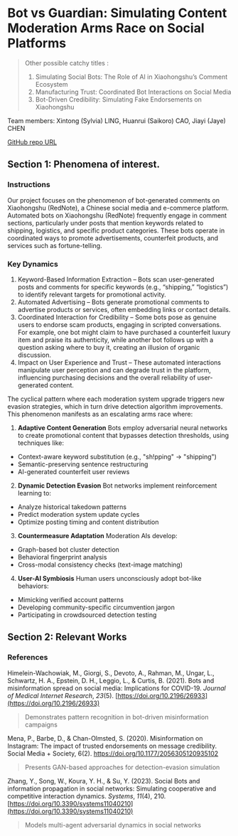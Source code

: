 # Bot vs Guardian: Simulating Content Moderation Arms Race on Social Platforms

> Other possible catchy titles :
>
> 1. Simulating Social Bots: The Role of AI in Xiaohongshu’s Comment Ecosystem
> 2. Manufacturing Trust: Coordinated Bot Interactions on Social Media
> 3. Bot-Driven Credibility: Simulating Fake Endorsements on Xiaohongshu

Team members: Xintong (Sylvia) LING,  Huanrui (Saikoro) CAO, Jiayi (Jaye) CHEN

[GitHub repo URL](https://github.com/EECS4461/Group8 "https://github.com/EECS4461/Group8")

## Section 1: Phenomena of interest.

### Instructions

Our project focuses on the phenomenon of bot-generated comments on Xiaohongshu (RedNote), a Chinese social media and e-commerce platform. Automated bots on Xiaohongshu (RedNote) frequently engage in comment sections, particularly under posts that mention keywords related to shipping, logistics, and specific product categories. These bots operate in coordinated ways to promote advertisements, counterfeit products, and services such as fortune-telling.

### Key Dynamics

1. Keyword-Based Information Extraction – Bots scan user-generated posts and comments for specific keywords (e.g., “shipping,” “logistics”) to identify relevant targets for promotional activity.
2. Automated Advertising – Bots generate promotional comments to advertise products or services, often embedding links or contact details.
3. Coordinated Interaction for Credibility – Some bots pose as genuine users to endorse scam products, engaging in scripted conversations. For example, one bot might claim to have purchased a counterfeit luxury item and praise its authenticity, while another bot follows up with a question asking where to buy it, creating an illusion of organic discussion.
4. Impact on User Experience and Trust – These automated interactions manipulate user perception and can degrade trust in the platform, influencing purchasing decisions and the overall reliability of user-generated content.

The cyclical pattern where each moderation system upgrade triggers new evasion strategies, which in turn drive detection algorithm improvements. This phenomenon manifests as an escalating arms race where:

1. **Adaptive Content Generation**
   Bots employ adversarial neural networks to create promotional content that bypasses detection thresholds, using techniques like:

* Context-aware keyword substitution (e.g., "sh!pping" → "shipping")
* Semantic-preserving sentence restructuring
* AI-generated counterfeit user reviews

2. **Dynamic Detection Evasion**
   Bot networks implement reinforcement learning to:

* Analyze historical takedown patterns
* Predict moderation system update cycles
* Optimize posting timing and content distribution

3. **Countermeasure Adaptation**
   Moderation AIs develop:

* Graph-based bot cluster detection
* Behavioral fingerprint analysis
* Cross-modal consistency checks (text-image matching)

4. **User-AI Symbiosis**
   Human users unconsciously adopt bot-like behaviors:

* Mimicking verified account patterns
* Developing community-specific circumvention jargon
* Participating in crowdsourced detection testing

## Section 2: Relevant Works

### References

Himelein-Wachowiak, M., Giorgi, S., Devoto, A., Rahman, M., Ungar, L., Schwartz, H. A., Epstein, D. H., Leggio, L., & Curtis, B. (2021). Bots and misinformation spread on social media: Implications for COVID-19.  *Journal of Medical Internet Research*, *23*(5). [https://doi.org/10.2196/26933](https://doi.org/10.2196/26933)

> Demonstrates pattern recognition in bot-driven misinformation campaigns

Mena, P., Barbe, D., & Chan-Olmsted, S. (2020). Misinformation on Instagram: The impact of trusted endorsements on message credibility. Social Media + Society, 6(2). https://doi.org/10.1177/2056305120935102

> Presents GAN-based approaches for detection-evasion simulation

Zhang, Y., Song, W., Koura, Y. H., & Su, Y. (2023). Social Bots and information propagation in social networks: Simulating cooperative and competitive interaction dynamics. *Systems*, *11*(4), 210\.  [https://doi.org/10.3390/systems11040210](https://doi.org/10.3390/systems11040210)

> Models multi-agent adversarial dynamics in social networks
